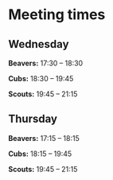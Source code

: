 # Meeting times

## Wednesday

**Beavers:** 17:30 – 18:30

**Cubs:** 18:30 – 19:45

**Scouts:** 19:45 – 21:15
          
## Thursday

**Beavers:** 17:15 – 18:15

**Cubs:** 18:15 – 19:45

**Scouts:** 19:45 – 21:15

